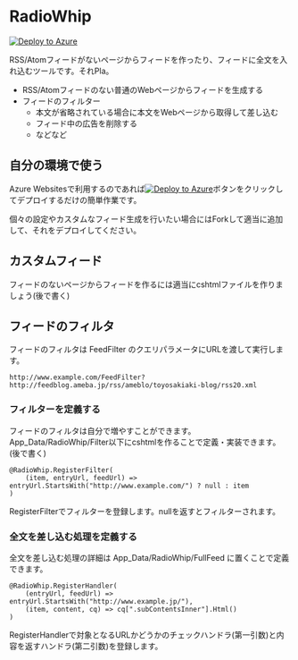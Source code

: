 RadioWhip
=========
[![Deploy to Azure](http://azuredeploy.net/deploybutton.png)](https://azuredeploy.net/)

RSS/Atomフィードがないページからフィードを作ったり、フィードに全文を入れ込むツールです。それPla。

- RSS/Atomフィードのない普通のWebページからフィードを生成する
- フィードのフィルター
  - 本文が省略されている場合に本文をWebページから取得して差し込む
  - フィード中の広告を削除する
  - などなど

自分の環境で使う
----------------
Azure Websitesで利用するのであれば[![Deploy to Azure](http://azuredeploy.net/deploybutton.png)](https://azuredeploy.net/)ボタンをクリックしてデプロイするだけの簡単作業です。

個々の設定やカスタムなフィード生成を行いたい場合にはForkして適当に追加して、それをデプロイしてください。

カスタムフィード
----------------
フィードのないページからフィードを作るには適当にcshtmlファイルを作りましょう(後で書く)

フィードのフィルタ
-----------------
フィードのフィルタは FeedFilter のクエリパラメータにURLを渡して実行します。
```
http://www.example.com/FeedFilter?http://feedblog.ameba.jp/rss/ameblo/toyosakiaki-blog/rss20.xml
```

### フィルターを定義する
フィードのフィルタは自分で増やすことができます。App_Data/RadioWhip/Filter以下にcshtmlを作ることで定義・実装できます。(後で書く)
```cshtml
@RadioWhip.RegisterFilter(
    (item, entryUrl, feedUrl) => entryUrl.StartsWith("http://www.example.com/") ? null : item
)
```
RegisterFilterでフィルターを登録します。nullを返すとフィルターされます。

### 全文を差し込む処理を定義する
全文を差し込む処理の詳細は App_Data/RadioWhip/FullFeed に置くことで定義できます。
```cshtml
@RadioWhip.RegisterHandler(
    (entryUrl, feedUrl) => entryUrl.StartsWith("http://www.example.jp/"),
    (item, content, cq) => cq[".subContentsInner"].Html()
)
```
RegisterHandlerで対象となるURLかどうかのチェックハンドラ(第一引数)と内容を返すハンドラ(第二引数)を登録します。
